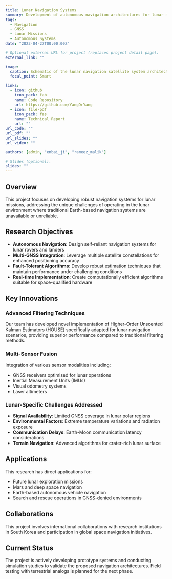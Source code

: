 ```yaml
---
title: Lunar Navigation Systems
summary: Development of autonomous navigation architectures for lunar missions using multi-constellation GNSS and novel positioning algorithms.
tags:
  - Navigation
  - GNSS
  - Lunar Missions
  - Autonomous Systems
date: "2023-04-27T00:00:00Z"

# Optional external URL for project (replaces project detail page).
external_link: ""

image:
  caption: Schematic of the lunar navigation satellite system architecture
  focal_point: Smart

links:
  - icon: github
    icon_pack: fab
    name: Code Repository
    url: https://github.com/YangDrYang
  - icon: file-pdf
    icon_pack: fas
    name: Technical Report
    url: ""
url_code: ""
url_pdf: ""
url_slides: ""
url_video: ""

authors: [admin, "enbai_ji", "rameez_malik"]

# Slides (optional).
slides: ""
---
```


## Overview

This project focuses on developing robust navigation systems for lunar missions, addressing the unique challenges of operating in the lunar environment where traditional Earth-based navigation systems are unavailable or unreliable.

## Research Objectives

- **Autonomous Navigation**: Design self-reliant navigation systems for lunar rovers and landers
- **Multi-GNSS Integration**: Leverage multiple satellite constellations for enhanced positioning accuracy
- **Fault-Tolerant Algorithms**: Develop robust estimation techniques that maintain performance under challenging conditions
- **Real-time Implementation**: Create computationally efficient algorithms suitable for space-qualified hardware

## Key Innovations

### Advanced Filtering Techniques
Our team has developed novel implementation of Higher-Order Unscented Kalman Estimators (HOUSE) specifically adapted for lunar navigation scenarios, providing superior performance compared to traditional filtering methods.

### Multi-Sensor Fusion
Integration of various sensor modalities including:
- GNSS receivers optimised for lunar operations
- Inertial Measurement Units (IMUs)
- Visual odometry systems
- Laser altimeters

### Lunar-Specific Challenges Addressed
- **Signal Availability**: Limited GNSS coverage in lunar polar regions
- **Environmental Factors**: Extreme temperature variations and radiation exposure
- **Communication Delays**: Earth-Moon communication latency considerations
- **Terrain Navigation**: Advanced algorithms for crater-rich lunar surface

## Applications

This research has direct applications for:
- Future lunar exploration missions
- Mars and deep space navigation
- Earth-based autonomous vehicle navigation
- Search and rescue operations in GNSS-denied environments

## Collaborations

This project involves international collaborations with research institutions in South Korea and participation in global space navigation initiatives.

## Current Status

The project is actively developing prototype systems and conducting simulation studies to validate the proposed navigation architectures. Field testing with terrestrial analogs is planned for the next phase.

